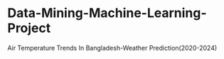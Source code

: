 # Data-Mining-Machine-Learning-Project
Air Temperature Trends In Bangladesh-Weather Prediction(2020-2024)
